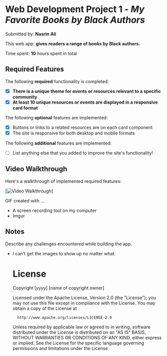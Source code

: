 # Web Development Project 1 - *My Favorite Books by Black Authors*

Submitted by: **Nasrin Ali**

This web app: **gives readers a range of books by Black authors.**

Time spent: **10** hours spent in total

## Required Features

The following **required** functionality is completed:
- [x] **There is a unique theme for events or resources relevant to a specific community**
- [x] **At least 10 unique resources or events are displayed in a responsive card format**

The following **optional** features are implemented:

- [x] Buttons or links to a related resources are on each card component
- [x] The site is responsive for both desktop and mobile formats

The following **additional** features are implemented:

* [ ] List anything else that you added to improve the site's functionality!

## Video Walkthrough

Here's a walkthrough of implemented required features:

[![Video Walkthrough]([https://imgur.com/a/4gPK5CX](https://imgur.com/a/QGRGkzp))]

<!-- Replace this with whatever GIF tool you used! -->
GIF created with ...  
- A screen recording tool on my computer
- Imgur

## Notes

Describe any challenges encountered while building the app.
- I can't get the images to show up no matter what.

  # License

    Copyright [yyyy] [name of copyright owner]

    Licensed under the Apache License, Version 2.0 (the "License");
    you may not use this file except in compliance with the License.
    You may obtain a copy of the License at

        http://www.apache.org/licenses/LICENSE-2.0

    Unless required by applicable law or agreed to in writing, software
    distributed under the License is distributed on an "AS IS" BASIS,
    WITHOUT WARRANTIES OR CONDITIONS OF ANY KIND, either express or implied.
    See the License for the specific language governing permissions and
    limitations under the License
